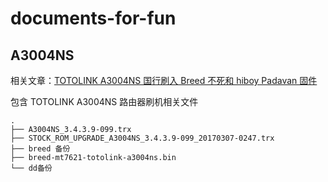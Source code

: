 # documents-for-fun
## A3004NS
相关文章：[TOTOLINK A3004NS 国行刷入 Breed 不死和 hiboy Padavan 固件](https://woodenrobot.me/2019/09/17/A3004NS/) 

包含 TOTOLINK A3004NS 路由器刷机相关文件

```
.
├── A3004NS_3.4.3.9-099.trx
├── STOCK_ROM_UPGRADE_A3004NS_3.4.3.9-099_20170307-0247.trx
├── breed 备份
├── breed-mt7621-totolink-a3004ns.bin
└── dd备份
```
